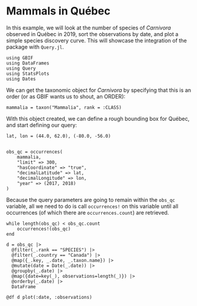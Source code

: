 # Mammals in Québec

In this example, we will look at the number of species of *Carnivora* observed
in Québec in 2019, sort the observations by date, and plot a
simple species discovery curve. This will showcase the integration of the
package with `Query.jl`.

```@example qc
using GBIF
using DataFrames
using Query
using StatsPlots
using Dates
```

We can get the taxonomic object for *Carnivora* by specifying that this is an
order (or as GBIF wants us to shout, an ORDER):

```@example qc
mammalia = taxon("Mammalia", rank = :CLASS)
```

With this object created, we can define a rough bounding box for Québec, and
start defining our query:

```@example qc
lat, lon = (44.0, 62.0), (-80.0, -56.0)


obs_qc = occurrences(
    mammalia,
    "limit" => 300,
    "hasCoordinate" => "true",
    "decimalLatitude" => lat,
    "decimalLongitude" => lon,
    "year" => (2017, 2018)
)
```

Because the query parameters are going to remain within the `obs_qc` variable,
all we need to do is call `occurrences!` on this variable until all occurrences
(of which there are `occurrences.count`) are retrieved.

```@example
while length(obs_qc) < obs_qc.count
    occurrences!(obs_qc)
end
```

```@example
d = obs_qc |>
  @filter(_.rank == "SPECIES") |>
  @filter(_.country == "Canada") |>
  @map({_.key, _.date, _.taxon.name}) |>
  @mutate(date = Date(_.date)) |>
  @groupby(_.date) |>
  @map({date=key(_), observations=length(_)}) |>
  @orderby(_.date) |>
  DataFrame

@df d plot(:date, :observations)
```
